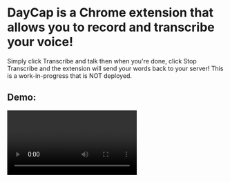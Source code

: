 # DayCap is a Chrome extension that allows you to record and transcribe your voice!
Simply click Transcribe and talk then when you're done, click Stop Transcribe and the extension will send your words back to your server!
This is a work-in-progress that is NOT deployed.

## Demo:

<video src="./public/DayCap Transcription Showcase.mp4">
